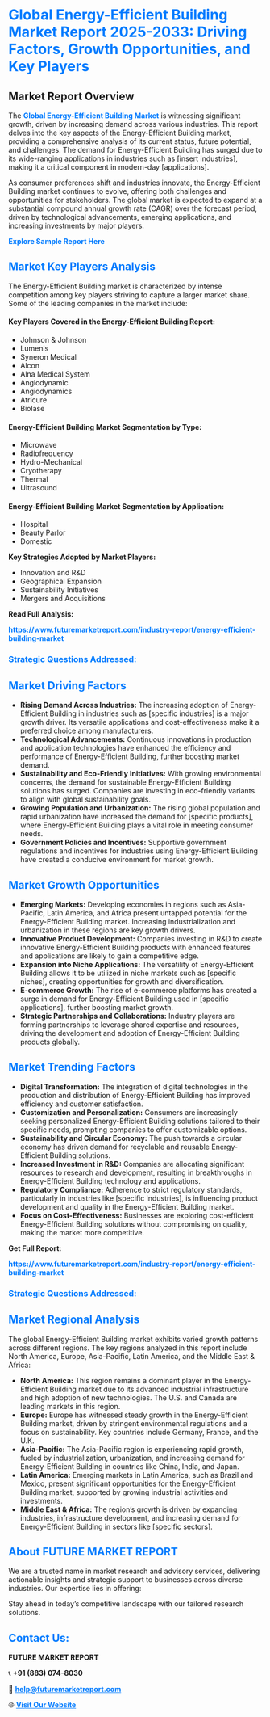 <h1 style="color: #007BFF;">Global Energy-Efficient Building Market Report 2025-2033: Driving Factors, Growth Opportunities, and Key Players</h1>

<section id="overview">
<h2>Market Report Overview</h2>
<p>The <a href="https://www.futuremarketreport.com/industry-report/energy-efficient-building-market" style="color: #007BFF; text-decoration: none;"><strong>Global Energy-Efficient Building Market</strong></a> is witnessing significant growth, driven by increasing demand across various industries. This report delves into the key aspects of the Energy-Efficient Building market, providing a comprehensive analysis of its current status, future potential, and challenges. The demand for Energy-Efficient Building has surged due to its wide-ranging applications in industries such as [insert industries], making it a critical component in modern-day [applications].</p>
<p>As consumer preferences shift and industries innovate, the Energy-Efficient Building market continues to evolve, offering both challenges and opportunities for stakeholders. The global market is expected to expand at a substantial compound annual growth rate (CAGR) over the forecast period, driven by technological advancements, emerging applications, and increasing investments by major players.</p>
</section>

<section id="overview">
<p><a href="https://www.futuremarketreport.com/request-sample/reportId=34754" style="color: #007BFF; text-decoration: none;"><strong>Explore Sample Report Here</strong></a></p>
</section>

<section id="key-players">
<h2 style="color: #007BFF;">Market Key Players Analysis</h2>
<p>The Energy-Efficient Building market is characterized by intense competition among key players striving to capture a larger market share. Some of the leading companies in the market include:</p>
<h4>Key Players Covered in the Energy-Efficient Building Report:</h4>
<ul><li>Johnson &amp; Johnson</li><li>Lumenis</li><li>Syneron Medical</li><li>Alcon</li><li>Alna Medical System</li><li>Angiodynamic</li><li>Angiodynamics</li><li>Atricure</li><li>Biolase</li></ul>
<h4>Energy-Efficient Building Market Segmentation by Type:</h4>
<ul><li>Microwave</li><li>Radiofrequency</li><li>Hydro-Mechanical</li><li>Cryotherapy</li><li>Thermal</li><li>Ultrasound</li></ul>

<h4>Energy-Efficient Building Market Segmentation by Application:</h4>
<ul><li>Hospital</li><li>Beauty Parlor</li><li>Domestic</li></ul>
<p><strong>Key Strategies Adopted by Market Players:</strong></p>
<ul>
<li>Innovation and R&D</li>
<li>Geographical Expansion</li>
<li>Sustainability Initiatives</li>
<li>Mergers and Acquisitions</li>
</ul>
</section>

<section>
<p><strong>Read Full Analysis: </strong></p><a href="https://www.futuremarketreport.com/industry-report/energy-efficient-building-market" style="color: #007BFF; text-decoration: none;"><strong>https://www.futuremarketreport.com/industry-report/energy-efficient-building-market</strong></a>
<h3 style="color: #007BFF;">Strategic Questions Addressed:</h3>
</section>

<section id="driving-factors">
<h2 style="color: #007BFF;">Market Driving Factors</h2>
<ul>
<li><strong>Rising Demand Across Industries:</strong> The increasing adoption of Energy-Efficient Building in industries such as [specific industries] is a major growth driver. Its versatile applications and cost-effectiveness make it a preferred choice among manufacturers.</li>
<li><strong>Technological Advancements:</strong> Continuous innovations in production and application technologies have enhanced the efficiency and performance of Energy-Efficient Building, further boosting market demand.</li>
<li><strong>Sustainability and Eco-Friendly Initiatives:</strong> With growing environmental concerns, the demand for sustainable Energy-Efficient Building solutions has surged. Companies are investing in eco-friendly variants to align with global sustainability goals.</li>
<li><strong>Growing Population and Urbanization:</strong> The rising global population and rapid urbanization have increased the demand for [specific products], where Energy-Efficient Building plays a vital role in meeting consumer needs.</li>
<li><strong>Government Policies and Incentives:</strong> Supportive government regulations and incentives for industries using Energy-Efficient Building have created a conducive environment for market growth.</li>
</ul>
</section>

<section id="growth-opportunities">
<h2 style="color: #007BFF;">Market Growth Opportunities</h2>
<ul>
<li><strong>Emerging Markets:</strong> Developing economies in regions such as Asia-Pacific, Latin America, and Africa present untapped potential for the Energy-Efficient Building market. Increasing industrialization and urbanization in these regions are key growth drivers.</li>
<li><strong>Innovative Product Development:</strong> Companies investing in R&D to create innovative Energy-Efficient Building products with enhanced features and applications are likely to gain a competitive edge.</li>
<li><strong>Expansion into Niche Applications:</strong> The versatility of Energy-Efficient Building allows it to be utilized in niche markets such as [specific niches], creating opportunities for growth and diversification.</li>
<li><strong>E-commerce Growth:</strong> The rise of e-commerce platforms has created a surge in demand for Energy-Efficient Building used in [specific applications], further boosting market growth.</li>
<li><strong>Strategic Partnerships and Collaborations:</strong> Industry players are forming partnerships to leverage shared expertise and resources, driving the development and adoption of Energy-Efficient Building products globally.</li>
</ul>
</section>

<section id="trending-factors">
<h2 style="color: #007BFF;">Market Trending Factors</h2>
<ul>
<li><strong>Digital Transformation:</strong> The integration of digital technologies in the production and distribution of Energy-Efficient Building has improved efficiency and customer satisfaction.</li>
<li><strong>Customization and Personalization:</strong> Consumers are increasingly seeking personalized Energy-Efficient Building solutions tailored to their specific needs, prompting companies to offer customizable options.</li>
<li><strong>Sustainability and Circular Economy:</strong> The push towards a circular economy has driven demand for recyclable and reusable Energy-Efficient Building solutions.</li>
<li><strong>Increased Investment in R&D:</strong> Companies are allocating significant resources to research and development, resulting in breakthroughs in Energy-Efficient Building technology and applications.</li>
<li><strong>Regulatory Compliance:</strong> Adherence to strict regulatory standards, particularly in industries like [specific industries], is influencing product development and quality in the Energy-Efficient Building market.</li>
<li><strong>Focus on Cost-Effectiveness:</strong> Businesses are exploring cost-efficient Energy-Efficient Building solutions without compromising on quality, making the market more competitive.</li>
</ul>
</section>

<section>
<p><strong>Get Full Report: </strong></p><a href="https://www.futuremarketreport.com/industry-report/energy-efficient-building-market" style="color: #007BFF; text-decoration: none;"><strong>https://www.futuremarketreport.com/industry-report/energy-efficient-building-market</strong></a>
<h3 style="color: #007BFF;">Strategic Questions Addressed:</h3>
</section>


<section id="regional-analysis">
<h2 style="color: #007BFF;">Market Regional Analysis</h2>
<p>The global Energy-Efficient Building market exhibits varied growth patterns across different regions. The key regions analyzed in this report include North America, Europe, Asia-Pacific, Latin America, and the Middle East & Africa:</p>
<ul>
<li><strong>North America:</strong> This region remains a dominant player in the Energy-Efficient Building market due to its advanced industrial infrastructure and high adoption of new technologies. The U.S. and Canada are leading markets in this region.</li>
<li><strong>Europe:</strong> Europe has witnessed steady growth in the Energy-Efficient Building market, driven by stringent environmental regulations and a focus on sustainability. Key countries include Germany, France, and the U.K.</li>
<li><strong>Asia-Pacific:</strong> The Asia-Pacific region is experiencing rapid growth, fueled by industrialization, urbanization, and increasing demand for Energy-Efficient Building in countries like China, India, and Japan.</li>
<li><strong>Latin America:</strong> Emerging markets in Latin America, such as Brazil and Mexico, present significant opportunities for the Energy-Efficient Building market, supported by growing industrial activities and investments.</li>
<li><strong>Middle East & Africa:</strong> The region’s growth is driven by expanding industries, infrastructure development, and increasing demand for Energy-Efficient Building in sectors like [specific sectors].</li>
</ul>
</section>

<footer>
<h2 style="color: #007BFF;">About FUTURE MARKET REPORT</h2>
<p>We are a trusted name in market research and advisory services, delivering actionable insights and strategic support to businesses across diverse industries. Our expertise lies in offering:</p>

<p>Stay ahead in today’s competitive landscape with our tailored research solutions.</p>

<h2 style="color: #007BFF;">Contact Us:</h2>
<p><strong>FUTURE MARKET REPORT</strong></p>
<p>📞 <strong>+91 (883) 074-8030</strong></p>
<p>📧 <strong><a href="mailto:help@futuremarketreport.com" style="color: #007BFF;">help@futuremarketreport.com</a></strong></p>
<p>🌐 <strong><a href="https://www.futuremarketreport.com/" style="color: #007BFF;">Visit Our Website</a></strong></p>
</footer>